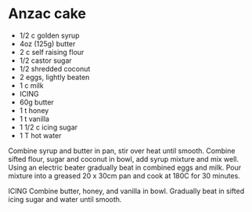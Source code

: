 # Anzac cake

* 1/2 c golden syrup
* 4oz (125g) butter
* 2 c self raising flour
* 1/2 castor sugar
* 1/2 shredded coconut
* 2 eggs, lightly beaten
* 1 c milk
* ICING
* 60g butter
* 1 t honey
* 1 t vanilla
* 1 1/2 c icing sugar
* 1 T hot water

Combine syrup and butter in pan, stir over heat until smooth.  Combine sifted flour, sugar and coconut in bowl, add syrup mixture and mix well.  Using an electric beater gradually beat in combined eggs and milk.  Pour mixture into a greased 20 x 30cm pan and cook at 180C for 30 minutes.  

ICING
Combine butter, honey, and vanilla in bowl.  Gradually beat in sifted icing sugar and water until smooth.


